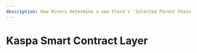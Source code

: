 ```yaml
---
description: How Miners determine a new block's 'Selected Parent Chain'
---
```


# Kaspa Smart Contract Layer

